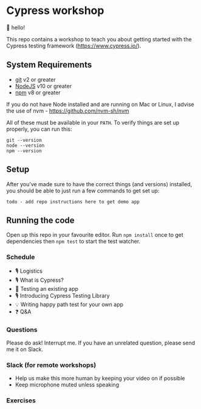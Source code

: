 # Cypress workshop

👋 hello! 

This repo contains a workshop to teach you about getting started with the Cypress testing framework (https://www.cypress.io/).

## System Requirements

- [git](https://git-scm.com/) v2 or greater
- [NodeJS](https://nodejs.org/) v10 or greater
- [npm](https://www.npmjs.com/) v8 or greater

If you do not have Node installed and are running on Mac or Linux, I advise the use of nvm - https://github.com/nvm-sh/nvm 

All of these must be available in your `PATH`. To verify things are set up
properly, you can run this:

```shell
git --version
node --version
npm --version
```

## Setup

After you've made sure to have the correct things (and versions) installed, you
should be able to just run a few commands to get set up:

```
todo - add repo instructions here to get demo app
```

## Running the code

Open up this repo in your favourite editor. Run `npm install` once to get dependencies then `npm test` to start the test watcher.


### Schedule

- 🎙 Logistics
- 🎙 What is Cypress?
- 💪 Testing an existing app
- 🎙 Introducing Cypress Testing Library
- 💡 Writing happy path test for your own app
- ❓ Q&A

### Questions

Please do ask! Interrupt me. If you have an unrelated question, please send me it on Slack.

### Slack (for remote workshops)

- Help us make this more human by keeping your video on if possible
- Keep microphone muted unless speaking

### Exercises
